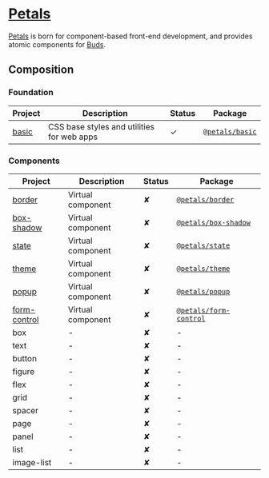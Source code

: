 # [Petals](https://oss.ourai.ws/petals/)

[Petals](https://github.com/petals-ui) is born for component-based front-end development, and provides atomic components for [Buds](https://github.com/ourai/buds).

## Composition

### Foundation

| Project | Description | Status | Package |
| --- | --- | --- | --- |
| [basic](https://github.com/petals-ui/basic) | CSS base styles and utilities for web apps | ✓ | [`@petals/basic`](https://www.npmjs.com/package/@petals/basic) |

### Components

| Project | Description | Status | Package |
| --- | --- | --- | --- |
| [border](https://github.com/petals-ui/border) | Virtual component | ✘ | [`@petals/border`](https://www.npmjs.com/package/@petals/border) |
| [box-shadow](https://github.com/petals-ui/box-shadow) | Virtual component | ✘ | [`@petals/box-shadow`](https://www.npmjs.com/package/@petals/box-shadow) |
| [state](https://github.com/petals-ui/state) | Virtual component | ✘ | [`@petals/state`](https://www.npmjs.com/package/@petals/state) |
| [theme](https://github.com/petals-ui/theme) | Virtual component | ✘ | [`@petals/theme`](https://www.npmjs.com/package/@petals/theme) |
| [popup](https://github.com/petals-ui/popup) | Virtual component | ✘ | [`@petals/popup`](https://www.npmjs.com/package/@petals/popup) |
| [form-control](https://github.com/petals-ui/form-control) | Virtual component | ✘ | [`@petals/form-control`](https://www.npmjs.com/package/@petals/form-control) |
| box | - | ✘ | - |
| text | - | ✘ | - |
| button | - | ✘ | - |
| figure | - | ✘ | - |
| flex | - | ✘ | - |
| grid | - | ✘ | - |
| spacer | - | ✘ | - |
| page | - | ✘ | - |
| panel | - | ✘ | - |
| list | - | ✘ | - |
| image-list | - | ✘ | - |

